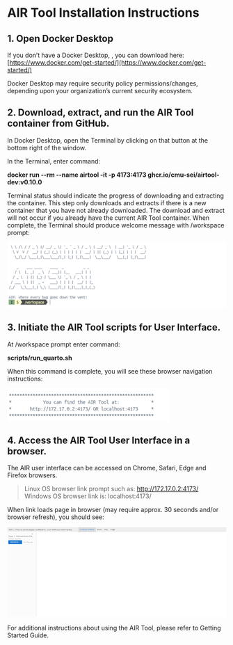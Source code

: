 # AIR Tool Installation Instructions   


## 1. Open Docker Desktop 

If you don’t have a Docker Desktop, , you can download here:
[https://www.docker.com/get-started/](https://www.docker.com/get-started/)

 Docker Desktop may require security policy permissions/changes, depending upon your organization’s current security ecosystem.

## 2. Download, extract, and run the AIR Tool container from GitHub.

In Docker Desktop, open the Terminal by clicking on that button at the bottom right of the window. 

In the Terminal, enter command: 

**docker run --rm --name airtool -it -p 4173:4173 ghcr.io/cmu-sei/airtool-dev:v0.10.0**

Terminal status should indicate the progress of downloading and extracting the container. 
This step only downloads and extracts if there is a new container that you have not already downloaded.  The download and extract will not occur if you already have the current AIR Tool container. 
When complete, the Terminal should produce welcome message with /workspace prompt: 

 <img src="./log_retrieval_instructions_files/media/welcome_message.png"
  alt="AIR Tool welcome message." />

## 3.  Initiate the AIR Tool scripts for User Interface.

At /workspace prompt enter command:

**scripts/run_quarto.sh**

When this command is complete, you will see these browser navigation instructions:  

 <img src="./log_retrieval_instructions_files/media/You_Can_Find.png"
  alt="AIR Tool browser instructions." />

## 4.	Access the AIR Tool User Interface in a browser. 

The AIR user interface can be accessed on Chrome, Safari, Edge and Firefox browsers. 

> Linux OS browser link prompt such as: http://172.17.0.2:4173/   
> Windows OS browser link is:  localhost:4173/ 

When link loads page in browser (may require approx. 30 seconds and/or browser refresh), you should see:  

 <img src="./log_retrieval_instructions_files/media/AIR_Open_UI.png"
 style="width:5.43107in;height:2.1527in"
 alt="AIR Tool screen at start up." />


For additional instructions about using the AIR Tool, please refer to Getting Started Guide. 
